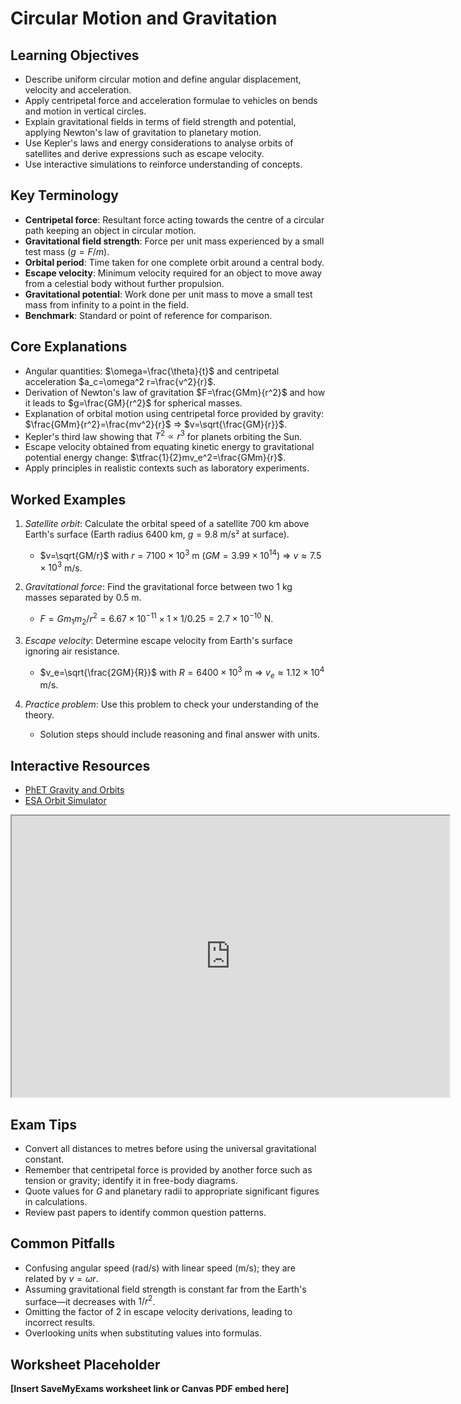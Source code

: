 # Circular Motion and Gravitation

## Learning Objectives
- Describe uniform circular motion and define angular displacement, velocity and acceleration.
- Apply centripetal force and acceleration formulae to vehicles on bends and motion in vertical circles.
- Explain gravitational fields in terms of field strength and potential, applying Newton's law of gravitation to planetary motion.
- Use Kepler's laws and energy considerations to analyse orbits of satellites and derive expressions such as escape velocity.
- Use interactive simulations to reinforce understanding of concepts.

## Key Terminology
- **Centripetal force**: Resultant force acting towards the centre of a circular path keeping an object in circular motion.
- **Gravitational field strength**: Force per unit mass experienced by a small test mass ($g=F/m$).
- **Orbital period**: Time taken for one complete orbit around a central body.
- **Escape velocity**: Minimum velocity required for an object to move away from a celestial body without further propulsion.
- **Gravitational potential**: Work done per unit mass to move a small test mass from infinity to a point in the field.
- **Benchmark**: Standard or point of reference for comparison.

## Core Explanations
- Angular quantities: $\omega=\frac{\theta}{t}$ and centripetal acceleration $a_c=\omega^2 r=\frac{v^2}{r}$.
- Derivation of Newton's law of gravitation $F=\frac{GMm}{r^2}$ and how it leads to $g=\frac{GM}{r^2}$ for spherical masses.
- Explanation of orbital motion using centripetal force provided by gravity: $\frac{GMm}{r^2}=\frac{mv^2}{r}$ ⇒ $v=\sqrt{\frac{GM}{r}}$.
- Kepler's third law showing that $T^2\propto r^3$ for planets orbiting the Sun.
- Escape velocity obtained from equating kinetic energy to gravitational potential energy change: $\tfrac{1}{2}mv_e^2=\frac{GMm}{r}$.
- Apply principles in realistic contexts such as laboratory experiments.

## Worked Examples
1. *Satellite orbit*: Calculate the orbital speed of a satellite 700 km above Earth's surface (Earth radius 6400 km, $g=9.8$ m/s² at surface).
   - $v=\sqrt{GM/r}$ with $r=7100\times10^3$ m ($GM=3.99\times10^{14}$) ⇒ $v\approx7.5\times10^3$ m/s.
2. *Gravitational force*: Find the gravitational force between two 1 kg masses separated by 0.5 m.
   - $F=Gm_1m_2/r^2=6.67\times10^{-11}\times1\times1/0.25=2.7\times10^{-10}$ N.
3. *Escape velocity*: Determine escape velocity from Earth's surface ignoring air resistance.
   - $v_e=\sqrt{\frac{2GM}{R}}$ with $R=6400\times10^3$ m ⇒ $v_e\approx1.12\times10^4$ m/s.

4. *Practice problem*: Use this problem to check your understanding of the theory.
   - Solution steps should include reasoning and final answer with units.
## Interactive Resources
- [PhET Gravity and Orbits](https://phet.colorado.edu/en/simulation/gravity-and-orbits)
- [ESA Orbit Simulator](https://www.esa.int/Enabling_Support/Space_Engineering_Technology/Orbit_calculator)
<iframe src="https://phet.colorado.edu/sims/html/my-solar-system/latest/my-solar-system_en.html" width="700" height="450" title="Interactive simulation" loading="lazy"></iframe>

## Exam Tips
- Convert all distances to metres before using the universal gravitational constant.
- Remember that centripetal force is provided by another force such as tension or gravity; identify it in free-body diagrams.
- Quote values for $G$ and planetary radii to appropriate significant figures in calculations.
- Review past papers to identify common question patterns.

## Common Pitfalls
- Confusing angular speed (rad/s) with linear speed (m/s); they are related by $v=\omega r$.
- Assuming gravitational field strength is constant far from the Earth's surface—it decreases with $1/r^2$.
- Omitting the factor of 2 in escape velocity derivations, leading to incorrect results.
- Overlooking units when substituting values into formulas.

## Worksheet Placeholder
**[Insert SaveMyExams worksheet link or Canvas PDF embed here]**
